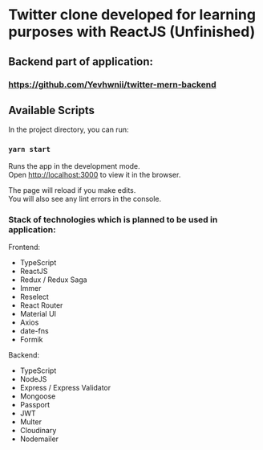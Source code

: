 # Twitter clone developed for learning purposes with ReactJS (Unfinished)

## Backend part of application:

### https://github.com/Yevhwnii/twitter-mern-backend

## Available Scripts

In the project directory, you can run:

### `yarn start`

Runs the app in the development mode.<br />
Open [http://localhost:3000](http://localhost:3000) to view it in the browser.

The page will reload if you make edits.<br />
You will also see any lint errors in the console.

### Stack of technologies which is planned to be used in application:

Frontend:

- TypeScript
- ReactJS
- Redux / Redux Saga
- Immer
- Reselect
- React Router
- Material UI
- Axios
- date-fns
- Formik

Backend:

- TypeScript
- NodeJS
- Express / Express Validator
- Mongoose
- Passport
- JWT
- Multer
- Cloudinary
- Nodemailer
